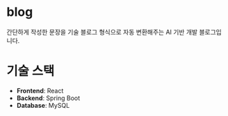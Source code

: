 # blog

간단하게 작성한 문장을 기술 블로그 형식으로 자동 변환해주는 AI 기반 개발 블로그입니다.

# 기술 스택

- **Frontend**: React
- **Backend**: Spring Boot
- **Database**: MySQL
